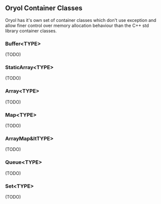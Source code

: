 ## Oryol Container Classes

Oryol has it's own set of container classes which don't use exception
and allow finer control over memory allocation behaviour than the 
C++ std library container classes. 

### Buffer&lt;TYPE&gt;

(TODO)

### StaticArray&lt;TYPE&gt;

(TODO)

### Array&lt;TYPE&gt;

(TODO)

### Map&lt;TYPE&gt;

(TODO)

### ArrayMap&ltTYPE&gt;

(TODO)

### Queue&lt;TYPE&gt;

(TODO)

### Set&lt;TYPE&gt;

(TODO)
